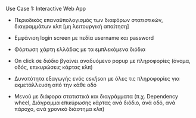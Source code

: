 Use Case 1: Interactive Web App

- Περιοδικός επαναϋπολογισμός των διαφόρων στατιστικών, διαγραμμάτων κλπ [μη λειτουργική απαίτηση] 

- Εμφάνιση login screen με πεδία username και password  

- Φόρτωση χάρτη ελλάδας με τα εμπλεκόμενα διόδια 

- On click σε διόδιο βγαίνει αναδυόμενο popup με πληροφορίες (όνομα, οδός, επικυρώσεις κάρτας κλπ) 
  
- Δυνατότητα εξαγωγής ενός csv/json με όλες τις πληροφορίες για εκμετάλλευση από την κάθε οδό 

- Μενού με διάφορα στατιστικά και διαγράμματα (π.χ. Dependency wheel, Διάγραμμα επικύρωσης κάρτας ανά διόδιο, ανά οδό, ανά πάροχο, ανά χρονικό διάστημα κλπ) 
    
